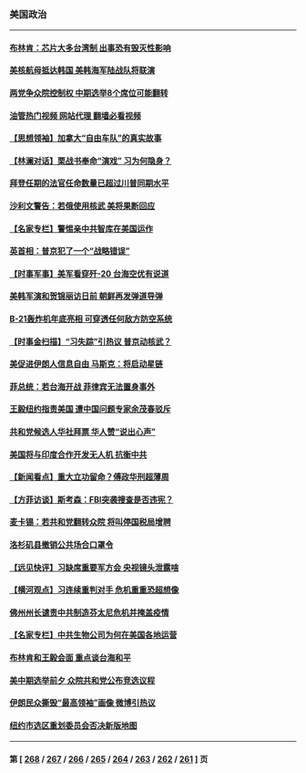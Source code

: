 ### 美国政治
---
#### [布林肯：芯片大多台湾制 出事恐有毁灭性影响](../../pages/ncid1078159/n13832891.md?09262045) 
#### [美核航母抵达韩国 美韩海军陆战队将联演](../../pages/ncid1078159/n13832816.md?09262045) 
#### [两党争众院控制权 中期选举8个席位可能翻转](../../pages/ncid1078159/n13832557.md?09262045) 
#### [油管热门视频 网站代理 翻墙必看视频](http://209.222.30.114:81/youtube.html?09262045)
#### [【思想领袖】加拿大“自由车队”的真实故事](../../pages/ncid1078159/n13816427.md?09262045) 
#### [【林澜对话】栗战书奉命“演戏” 习为何隐身？](../../pages/ncid1078159/n13832484.md?09262045) 
#### [拜登任期的法官任命数量已超过川普同期水平](../../pages/ncid1078159/n13832506.md?09262045) 
#### [沙利文警告：若俄使用核武 美将果断回应](../../pages/ncid1078159/n13832473.md?09262045) 
#### [【名家专栏】警惕亲中共智库在美国运作](../../pages/ncid1078159/n13832414.md?09262045) 
#### [英首相：普京犯了一个“战略错误”](../../pages/ncid1078159/n13832466.md?09262045) 
#### [【时事军事】美军看穿歼-20 台海空优有说道](../../pages/ncid1078159/n13832230.md?09262045) 
#### [美韩军演和贺锦丽访日前 朝鲜再发弹道导弹](../../pages/ncid1078159/n13832388.md?09262045) 
#### [B-21轰炸机年底亮相 可穿透任何敌方防空系统](../../pages/ncid1078159/n13830029.md?09262045) 
#### [【时事金扫描】“习失踪”引热议 普京动核武？](../../pages/ncid1078159/n13832116.md?09262045) 
#### [美促进伊朗人信息自由 马斯克：将启动星链](../../pages/ncid1078159/n13832084.md?09262045) 
#### [菲总统：若台海开战 菲律宾无法置身事外](../../pages/ncid1078159/n13832077.md?09262045) 
#### [王毅纽约指责美国 遭中国问题专家余茂春驳斥](../../pages/ncid1078159/n13831846.md?09262045) 
#### [共和党候选人华社拜票 华人赞“说出心声”](../../pages/ncid1078159/n13831735.md?09262045) 
#### [美国将与印度合作开发无人机 抗衡中共](../../pages/ncid1078159/n13831718.md?09262045) 
#### [【新闻看点】重大立功留命？傅政华刑超薄周](../../pages/ncid1078159/n13831596.md?09262045) 
#### [【方菲访谈】斯考森：FBI突袭搜查是否违宪？](../../pages/ncid1078159/n13831605.md?09262045) 
#### [麦卡锡：若共和党翻转众院 将叫停国税局增聘](../../pages/ncid1078159/n13831646.md?09262045) 
#### [洛杉矶县撤销公共场合口罩令](../../pages/ncid1078159/n13831649.md?09262045) 
#### [【远见快评】习缺席重要军方会 央视镜头泄露啥](../../pages/ncid1078159/n13831601.md?09262045) 
#### [【横河观点】习连续重判对手 危机重重恐超想像](../../pages/ncid1078159/n13831586.md?09262045) 
#### [佛州州长谴责中共制造芬太尼危机并掩盖疫情](../../pages/ncid1078159/n13831491.md?09262045) 
#### [【名家专栏】中共生物公司为何在美国各地运营](../../pages/ncid1078159/n13831288.md?09262045) 
#### [布林肯和王毅会面 重点谈台海和平](../../pages/ncid1078159/n13831438.md?09262045) 
#### [美中期选举前夕 众院共和党公布竞选议程](../../pages/ncid1078159/n13831469.md?09262045) 
#### [伊朗民众撕毁“最高领袖”画像 微博引热议](../../pages/ncid1078159/n13831443.md?09262045) 
#### [纽约市选区重划委员会否决新版地图](../../pages/ncid1078159/n13831030.md?09262045) 

---
#### 第 [ [268](./268.md?09262045) / [267](./267.md?09262045) / [266](./266.md?09262045) / [265](./265.md?09262045) / [264](./264.md?09262045) / [263](./263.md?09262045) / [262](./262.md?09262045) / [261](./261.md?09262045) ] 页
